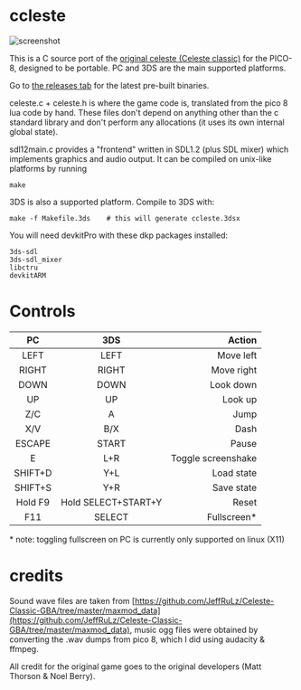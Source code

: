 # ccleste

![screenshot](https://raw.githubusercontent.com/lemon-sherbet/ccleste/master/screenshot.png)

This is a C source port of the [original celeste (Celeste classic)](https://www.lexaloffle.com/bbs/?tid=2145) for the PICO-8, designed to be portable. PC and 3DS are the main supported platforms.

Go to [the releases tab](https://github.com/lemon-sherbet/ccleste/releases) for the latest pre-built binaries.

celeste.c + celeste.h is where the game code is, translated from the pico 8 lua code by hand.
These files don't depend on anything other than the c standard library and don't perform any allocations (it uses its own internal global state).

sdl12main.c provides a "frontend" written in SDL1.2 (plus SDL mixer) which implements graphics and audio output. It can be compiled on unix-like platforms by running
```
make
```

3DS is also a supported platform. Compile to 3DS with:
```
make -f Makefile.3ds    # this will generate ccleste.3dsx
```
You will need devkitPro with these dkp packages installed:
```
3ds-sdl
3ds-sdl_mixer
libctru
devkitARM
```

# Controls

|PC                |3DS                |Action              |
|:----------------:|:-----------------:|-------------------:|
|LEFT              |LEFT               | Move left          |
|RIGHT             |RIGHT              | Move right         |
|DOWN              |DOWN               | Look down          |
|UP                |UP                 | Look up            |
|Z/C               |A                  | Jump               |
|X/V               |B/X                | Dash               |
|ESCAPE            |START              | Pause              |
|E                 |L+R                | Toggle screenshake |
|SHIFT+D           |Y+L                | Load state         |
|SHIFT+S           |Y+R                | Save state         |
|Hold F9           |Hold SELECT+START+Y| Reset              |
|F11               |SELECT             | Fullscreen\*       |

\* note: toggling fullscreen on PC is currently only supported on linux (X11)

# credits

Sound wave files are taken from [https://github.com/JeffRuLz/Celeste-Classic-GBA/tree/master/maxmod_data](https://github.com/JeffRuLz/Celeste-Classic-GBA/tree/master/maxmod_data),
music ogg files were obtained by converting the .wav dumps from pico 8, which I did using audacity & ffmpeg.

All credit for the original game goes to the original developers (Matt Thorson & Noel Berry).
